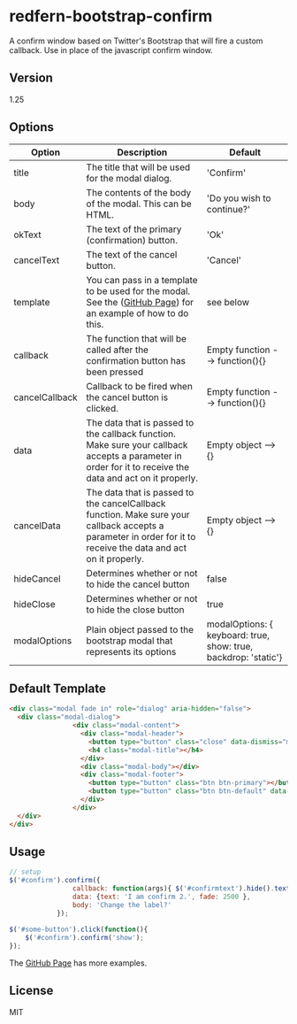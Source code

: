redfern-bootstrap-confirm
=========

A confirm window based on Twitter's Bootstrap that will fire a custom callback. Use in place of the javascript confirm window.


Version
----

1.25

Options
-------------

| Option     	| Description                                                                                                                                               	| Default                    	|
|------------	|-----------------------------------------------------------------------------------------------------------------------------------------------------------	|----------------------------	|
| title      	| The title that will be used for the modal dialog.                                                                                                         	| 'Confirm'                  	|
| body       	| The contents of the body of the modal. This can be HTML.                                                                                                  	| 'Do you wish to continue?' 	|
| okText     	| The text of the primary (confirmation) button.                                                                                                            	| 'Ok'                       	|
| cancelText 	| The text of the cancel button.                                                                                                                            	| 'Cancel'                   	|
| template   	| You can pass in a template to be used for the modal. See the  ([GitHub Page](http://mcdrummerman.github.io/redfern-bootstrap-confirm)) for an example of how to do this.                                              	| see below                  	|
| callback   	| The function that will be called after the confirmation button has been pressed                                                                           	| Empty function --> function(){} |
| cancelCallback       	| Callback to be fired when the cancel button is clicked.                                                                                                  	| Empty function --> function(){} 	|
| data       	| The data that is passed to the callback function. Make sure your callback accepts a parameter in order for it to receive the data and act on it properly. 	|    Empty object --> {}   |
| cancelData       	| The data that is passed to the cancelCallback function. Make sure your callback accepts a parameter in order for it to receive the data and act on it properly. 	|    Empty object --> {}   |
| hideCancel	| Determines whether or not to hide the cancel button 	| false	|        |            	|   	|              	|
| hideClose	| Determines whether or not to hide the close button 	| true	|        |            	|   	|              	|
| modalOptions	| Plain object passed to the bootstrap modal that represents its options 	| modalOptions: { keyboard: true, show: true, backdrop: 'static'}	|        |            	|   	|              	|


Default Template
----------------

```html
<div class="modal fade in" role="dialog" aria-hidden="false">
  <div class="modal-dialog">
                <div class="modal-content">
                  <div class="modal-header">
                	<button type="button" class="close" data-dismiss="modal">×</button>
                	<h4 class="modal-title"></h4>
                  </div>
                  <div class="modal-body"></div>
                  <div class="modal-footer">
                	<button type="button" class="btn btn-primary"></button>
                	<button type="button" class="btn btn-default" data-dismiss="modal"></button>
                  </div>
                </div>
  </div>
</div>
```


Usage
--------------

```javascript
// setup
$('#confirm').confirm({
                callback: function(args){ $('#confirmtext').hide().text(args.text).fadeIn(args.fade); },
                data: {text: 'I am confirm 2.', fade: 2500 },
                body: 'Change the label?'
            });
            
$('#some-button').click(function(){
    $('#confirm').confirm('show');            
});         
```

The [GitHub Page](http://mcdrummerman.github.io/redfern-bootstrap-confirm) has more examples.

License
----

MIT
